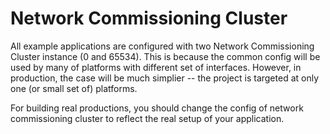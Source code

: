 # Network Commissioning Cluster

All example applications are configured with two Network Commissioning Cluster instance (0 and 65534). This is because the common config will be used by many of platforms with different set of interfaces. However, in production, the case will be much simplier -- the project is targeted at only one (or small set of) platforms.

For building real productions, you should change the config of network commissioning cluster to reflect the real setup of your application.
